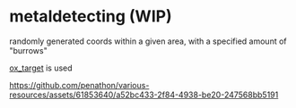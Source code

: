 # metaldetecting (WIP)

randomly generated coords within a given area, with a specified amount of "burrows"

[ox_target](https://github.com/overextended/ox_target) is used

https://github.com/penathon/various-resources/assets/61853640/a52bc433-2f84-4938-be20-247568bb5191
